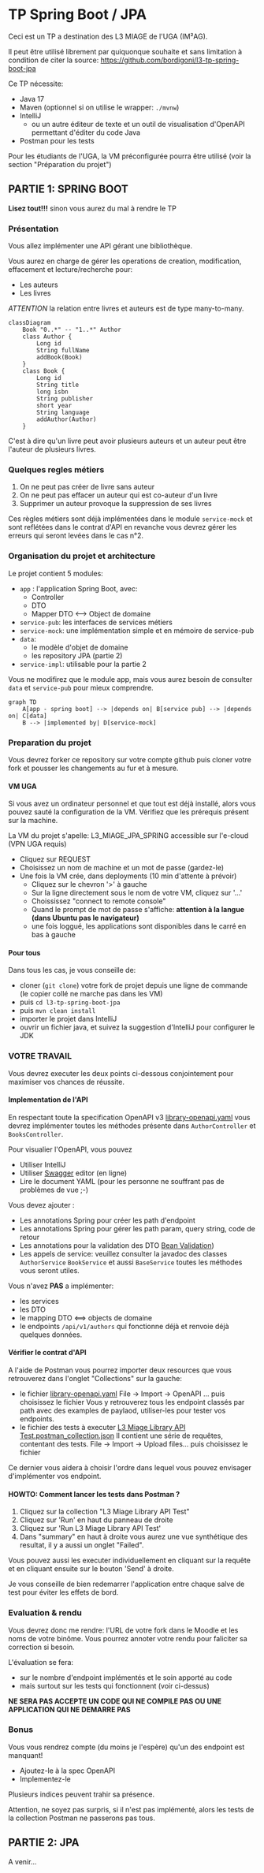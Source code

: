# TP Spring Boot / JPA

Ceci est un TP a destination des L3 MIAGE de l'UGA (IM²AG). 

Il peut être utilisé librement par quiquonque souhaite et sans limitation à condition de citer la source:
https://github.com/bordigoni/l3-tp-spring-boot-jpa

Ce TP nécessite: 
* Java 17
* Maven (optionnel si on utilise le wrapper: `./mvnw`)
* IntelliJ
  * ou un autre éditeur de texte et un outil de visualisation d'OpenAPI permettant d'éditer du code Java
* Postman pour les tests

Pour les étudiants de l'UGA, la VM préconfigurée pourra être utilisé (voir la section "Préparation du projet")

## PARTIE 1: SPRING BOOT

**Lisez tout!!!** sinon vous aurez du mal à rendre le TP

### Présentation

Vous allez implémenter une API gérant une bibliothèque.

Vous aurez en charge de gérer les operations de creation, modification, effacement et lecture/recherche pour:

* Les auteurs
* Les livres

*ATTENTION* la relation entre livres et auteurs est de type many-to-many. 

```mermaid 
classDiagram
    Book "0..*" -- "1..*" Author
    class Author {
        Long id
        String fullName  
        addBook(Book)      
    }
    class Book {
        Long id
        String title
        long isbn
        String publisher
        short year
        String language
        addAuthor(Author)
    }
```

C'est à dire qu'un livre peut avoir plusieurs auteurs et un auteur peut être l'auteur de plusieurs livres.

### Quelques regles métiers
 
1. On ne peut pas créer de livre sans auteur 
2. On ne peut pas effacer un auteur qui est co-auteur d'un livre
3. Supprimer un auteur provoque la suppression de ses livres

Ces règles métiers sont déjà implémentées dans le module `service-mock`
et sont reflétées dans le contrat d'API en revanche vous devrez gérer les erreurs qui seront levées dans le cas n°2.

### Organisation du projet et architecture

Le projet contient 5 modules:

* `app` : l'application Spring Boot, avec:
  * Controller
  * DTO
  * Mapper DTO <--> Object de domaine
* `service-pub`: les interfaces de services métiers
* `service-mock`: une implémentation simple et en mémoire de service-pub  
* `data`: 
  * le modèle d'objet de domaine
  * les repository JPA (partie 2)
* `service-impl`: utilisable pour la partie 2

Vous ne modifirez que le module app, mais vous aurez besoin de consulter `data` et `service-pub` pour mieux comprendre.

```mermaid 
graph TD
    A[app - spring boot] --> |depends on| B[service pub] --> |depends on| C[data]
    B --> |implemented by| D[service-mock]
```

### Preparation du projet

Vous devrez forker ce repository sur votre compte github puis cloner votre fork et pousser les changements au fur et à mesure.

#### VM UGA
Si vous avez un ordinateur personnel et que tout est déjà installé, alors vous pouvez sauté la configuration de la VM. 
Vérifiez que les prérequis présent sur la machine. 

La VM du projet s'apelle: L3_MIAGE_JPA_SPRING accessible sur l'e-cloud (VPN UGA requis)
* Cliquez sur REQUEST
* Choisissez un nom de machine et un mot de passe (gardez-le)
* Une fois la VM crée, dans deployments (10 min d'attente à prévoir)
  * Cliquez sur le chevron '>' à gauche
  * Sur la ligne directement sous le nom de votre VM, cliquez sur '...'
  * Choississez "connect to remote console"
  * Quand le prompt de mot de passe s'affiche: **attention à la langue (dans Ubuntu pas le navigateur)**
  * une fois loggué, les applications sont disponibles dans le carré en bas à gauche

#### Pour tous

Dans tous les cas, je vous conseille de:
  * cloner (`git clone`) votre fork de projet depuis une ligne de commande (le copier collé ne marche pas dans les VM)
  * puis `cd l3-tp-spring-boot-jpa`
  * puis `mvn clean install`
  * importer le projet dans IntelliJ
  * ouvrir un fichier java, et suivez la suggestion d'IntelliJ pour configurer le JDK


### VOTRE TRAVAIL

Vous devrez executer les deux points ci-dessous conjointement pour maximiser vos chances de réussite.

#### Implementation de l'API

En respectant toute la specification OpenAPI v3 [library-openapi.yaml](library-openapi.yaml) vous devrez implémenter toutes les méthodes présente dans `AuthorController` et `BooksController`.

Pour visualier l'OpenAPI, vous pouvez
* Utiliser IntelliJ
* Utiliser [Swagger](https://editor.swagger.com) editor (en ligne)
* Lire le document YAML (pour les personne ne souffrant pas de problèmes de vue ;-) 

Vous devez ajouter : 
* Les annotations Spring pour créer les path d'endpoint
* Les annotations Spring pour gérer les path param, query string, code de retour
* Les annotations pour la validation des DTO [Bean Validation](https://jakarta.ee/specifications/bean-validation/3.0/apidocs/jakarta/validation/constraints/package-summary.html))
* Les appels de service: veuillez consulter la javadoc des classes `AuthorService` `BookService` et aussi `BaseService` toutes les méthodes vous seront utiles.

Vous n'avez **PAS** a implémenter:
* les services
* les DTO
* le mapping DTO <==> objects de domaine
* le endpoints `/api/v1/authors` qui fonctionne déjà et renvoie déjà quelques données.

#### Vérifier le contrat d'API

A l'aide de Postman vous pourrez importer deux resources que vous retrouverez dans l'onglet "Collections" sur la gauche: 

* le fichier [library-openapi.yaml](library-openapi.yaml)
  File -> Import -> OpenAPI ... puis choisissez le fichier
  Vous y retrouverez tous les endpoint classés par path avec des examples de paylaod, utiliser-les pour tester vos endpoints.
* le fichier des tests à executer [L3 Miage Library API Test.postman_collection.json](L3%20Miage%20Library%20API%20Test.postman_collection.json)
  Il contient une série de requêtes, contentant des tests.
  File -> Import -> Upload files... puis choisissez le fichier

Ce dernier vous aidera à choisir l'ordre dans lequel vous pouvez envisager d'implémenter vos endpoint.

#### HOWTO: Comment lancer les tests dans Postman ?

1. Cliquez sur la collection "L3 Miage Library API Test"
2. Cliquez sur 'Run' en haut du panneau de droite
3. Cliquez sur 'Run L3 Miage Library API Test'
4. Dans "summary" en haut à droite vous aurez une vue synthétique des resultat, il y a aussi un onglet "Failed".

Vous pouvez aussi les executer individuellement en cliquant sur la requête et en cliquant ensuite sur le bouton 'Send' à droite.

Je vous conseille de bien redemarrer l'application entre chaque salve de test pour éviter les effets de bord.


### Evaluation & rendu

Vous devrez donc me rendre: l'URL de votre fork dans le Moodle et les noms de votre binôme.
Vous pourrez annoter votre rendu pour faliciter sa correction si besoin.

L'évaluation se fera:
* sur le nombre d'endpoint implémentés et le soin apporté au code
* mais surtout sur les tests qui fonctionnent (voir ci-dessus)

**NE SERA PAS ACCEPTE UN CODE QUI NE COMPILE PAS OU UNE APPLICATION QUI NE DEMARRE PAS**

### Bonus

Vous vous rendrez compte (du moins je l'espère) qu'un des endpoint est manquant!

* Ajoutez-le à la spec OpenAPI
* Implementez-le

Plusieurs indices peuvent trahir sa présence.

Attention, ne soyez pas surpris, si il n'est pas implémenté, alors les tests de la collection Postman ne passerons pas tous.

## PARTIE 2: JPA

A venir...